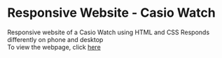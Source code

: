 # Responsive Website - Casio Watch
 Responsive website of a Casio Watch using HTML and CSS
 Responds differently on phone and desktop
 <br>
 To view the webpage, click [here](https://deep0902.github.io/Responsive-Website-Casio-Watch/)
